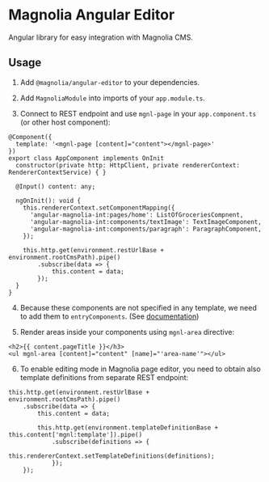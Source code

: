 # Magnolia Angular Editor

Angular library for easy integration with Magnolia CMS.

## Usage

 1. Add `@magnolia/angular-editor` to your dependencies.

 2. Add `MagnoliaModule` into imports of your `app.module.ts`.

 3. Connect to REST endpoint and use `mgnl-page` in your `app.component.ts` (or other host component):
````
@Component({
  template: '<mgnl-page [content]="content"></mgnl-page>'
})
export class AppComponent implements OnInit
  constructor(private http: HttpClient, private rendererContext: RendererContextService) { }

  @Input() content: any;

  ngOnInit(): void {
    this.rendererContext.setComponentMapping({
      'angular-magnolia-int:pages/home': ListOfGroceriesCompnent,
      'angular-magnolia-int:components/textImage': TextImageComponent,
      'angular-magnolia-int:components/paragraph': ParagraphComponent,
    });

    this.http.get(environment.restUrlBase + environment.rootCmsPath).pipe()
        .subscribe(data => {
            this.content = data;
        });
  }
}
````

 4. Because these components are not specified in any template, we need to add them to `entryComponents`. (See [documentation](https://angular.io/guide/entry-components))

 5. Render areas inside your components using `mgnl-area` directive:
````
<h2>{{ content.pageTitle }}</h3>
<ul mgnl-area [content]="content" [name]="'area-name'"></ul>
````

 6. To enable editing mode in Magnolia page editor, you need to obtain also template definitions from separate REST endpoint:
````
this.http.get(environment.restUrlBase + environment.rootCmsPath).pipe()
    .subscribe(data => {
        this.content = data;

        this.http.get(environment.templateDefinitionBase + this.content['mgnl:template']).pipe()
            .subscribe(definitions => {
                this.rendererContext.setTemplateDefinitions(definitions);
            });
    });
````
